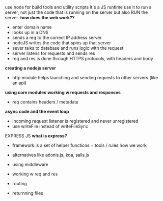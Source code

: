 use node for build tools and utility scripts
it's a JS runtime
use it to run a server, not just the code that is running on the server but also RUN the server.
**how does the web work??**

- enter domain name
- looks up in a DNS
- sends a req to the correct IP address server
- nodeJS writes the code that spins up that server
- sever talks to database and runs logic with the request
- server listens for requests and sends res
- req and res is done through HTTPS protocols, with headers and body

**creating a nodejs server**

- http module helps launching and sending requests to other servers (like an api)

**using core modules**
**working w requests and responses**

- req contains headers / metadata

**async code and the event loop**

- incoming request listener is registered and never unregistered
- use writeFile instead of writeFileSync

EXPRESS JS
**what is express?**

- framework is a set of helper functions + tools / rules how we work
- alternatives like adonis.js, koa, sails.js

- using middleware
- working w req and res
- routing
- returnning files
